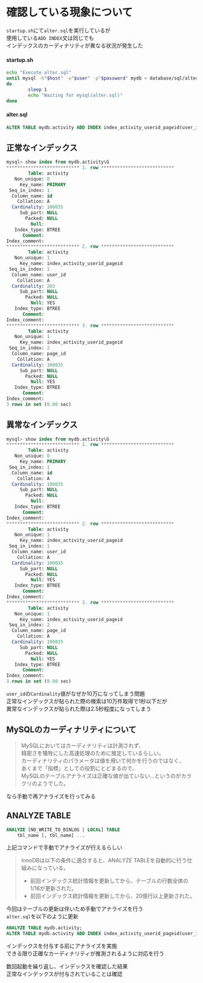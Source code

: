 # 確認している現象について

`startup.sh`にて`alter.sql`を実行しているが  
使用している`ADD INDEX`文は同じでも  
インデックスのカーディナリティが異なる状況が発生した

#### startup.sh
```bash
echo "Execute alter.sql"
until mysql -h"$host" -u"$user" -p"$password" mydb < database/sql/alter.sql &> /dev/null
do
        sleep 1
        echo "Waiting for mysql(alter.sql)"
done
```

#### alter.sql
```sql
ALTER TABLE mydb.activity ADD INDEX index_activity_userid_pageid(user_id,page_id);
```

## 正常なインデックス

```sql
mysql> show index from mydb.activity\G
*************************** 1. row ***************************
        Table: activity
   Non_unique: 0
     Key_name: PRIMARY
 Seq_in_index: 1
  Column_name: id
    Collation: A
  Cardinality: 100035
     Sub_part: NULL
       Packed: NULL
         Null: 
   Index_type: BTREE
      Comment: 
Index_comment: 
*************************** 2. row ***************************
        Table: activity
   Non_unique: 1
     Key_name: index_activity_userid_pageid
 Seq_in_index: 1
  Column_name: user_id
    Collation: A
  Cardinality: 202
     Sub_part: NULL
       Packed: NULL
         Null: YES
   Index_type: BTREE
      Comment: 
Index_comment: 
*************************** 3. row ***************************
        Table: activity
   Non_unique: 1
     Key_name: index_activity_userid_pageid
 Seq_in_index: 2
  Column_name: page_id
    Collation: A
  Cardinality: 100035
     Sub_part: NULL
       Packed: NULL
         Null: YES
   Index_type: BTREE
      Comment: 
Index_comment: 
3 rows in set (0.00 sec)
```

## 異常なインデックス

```sql
mysql> show index from mydb.activity\G
*************************** 1. row ***************************
        Table: activity
   Non_unique: 0
     Key_name: PRIMARY
 Seq_in_index: 1
  Column_name: id
    Collation: A
  Cardinality: 100035
     Sub_part: NULL
       Packed: NULL
         Null: 
   Index_type: BTREE
      Comment: 
Index_comment: 
*************************** 2. row ***************************
        Table: activity
   Non_unique: 1
     Key_name: index_activity_userid_pageid
 Seq_in_index: 1
  Column_name: user_id
    Collation: A
  Cardinality: 100035
     Sub_part: NULL
       Packed: NULL
         Null: YES
   Index_type: BTREE
      Comment: 
Index_comment: 
*************************** 3. row ***************************
        Table: activity
   Non_unique: 1
     Key_name: index_activity_userid_pageid
 Seq_in_index: 2
  Column_name: page_id
    Collation: A
  Cardinality: 100035
     Sub_part: NULL
       Packed: NULL
         Null: YES
   Index_type: BTREE
      Comment: 
Index_comment: 
3 rows in set (0.00 sec)
```

`user_id`の`Cardinality`値がなぜか10万になってしまう問題  
正常なインデックスが貼られた際の検索は10万件取得で1秒以下だが  
異常なインデックスが貼られた際は2.5秒程度になってしまう

## MySQLのカーディナリティについて

>MySQLにおいてはカーディナリティは計測されず、  
>精密さを犠牲にした高速処理のために推定しているらしい。  
>カーディナリティのパラメータは値を用いて何かを行うのではなく、  
>あくまで「指標」としての役割にとどまるので、  
>MySQLのテーブルアナライズは正確な値が出ていない…というのがカラクリのようでした。

なら手動で再アナライズを行ってみる

## ANALYZE TABLE

```sql
ANALYZE [NO_WRITE_TO_BINLOG | LOCAL] TABLE
    tbl_name [, tbl_name] ...
```

上記コマンドで手動でアナライズが行えるらしい

>InnoDBは以下の条件に適合すると、ANALYZE TABLEを自動的に行う仕組みになっている。
>+ 前回インデックス統計情報を更新してから、テーブルの行数全体の1/16が更新された。
>+ 前回インデックス統計情報を更新してから、20億行以上更新された。

今回はテーブルの更新は伴いため手動でアナライズを行う  
`alter.sql`を以下のように更新

```sql
ANALYZE TABLE mydb.activity;
ALTER TABLE mydb.activity ADD INDEX index_activity_userid_pageid(user_id,page_id);
```

インデックスを付与する前にアナライズを実施  
できる限り正確なカーディナリティが推測されるように対応を行う

数回起動を繰り返し、インデックスを確認した結果  
正常なインデックスが付与されていることは確認